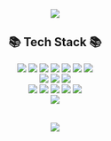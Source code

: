 <div align="center">
  <div>
    <img src="https://capsule-render.vercel.app/api?type=soft&color=auto&height=300&section=header&text=SeongJu%20GitHub&fontSize=70" />
  </div>
  <div>
    <h2>📚 Tech Stack 📚</h2>
    <div>
      <img src="https://img.shields.io/badge/HTML5-E34F26?style=flat&logo=HTML5&logoColor=white" />
      <img src="https://img.shields.io/badge/JavaScript-F7DF1E?style=flat&logo=JAVASCRIPT&logoColor=white" />
      <img src="https://img.shields.io/badge/TypeScript-3178C6?style=flat&logo=typescript&logoColor=white" />
      <img src="https://img.shields.io/badge/React-61DAFB?style=flat&logo=react&logoColor=white" />
      <img src="https://img.shields.io/badge/Recoil-3578E5?style=flat&logo=recoil&logoColor=white" />
      <img src="https://img.shields.io/badge/ReactQuery-FF4154?style=flat&logo=reactquery&logoColor=white" />
       <img src="https://img.shields.io/badge/Vite-646CFF?style=flat&logo=vite&logoColor=white" />
    </div>
    <div>
      <img src="https://img.shields.io/badge/CSS3-1572B6?style=flat&logo=CSS3&logoColor=white" />
      <img src="https://img.shields.io/badge/StyledComponents-DB7093?style=flat&logo=styledcomponents&logoColor=white" />
      <img src="https://img.shields.io/badge/TailwindCSS-06B6D4?style=flat&logo=tailwindcss&logoColor=white" />
    </div>
    <div>
      <img src="https://img.shields.io/badge/Notion-000000?style=flat&logo=notion&logoColor=white" />
      <img src="https://img.shields.io/badge/Slack-4A154B?style=flat&logo=slack&logoColor=white" />
      <img src="https://img.shields.io/badge/Git-F05032?style=flat&logo=git&logoColor=white" />
      <img src="https://img.shields.io/badge/Github-181717?style=flat&logo=github&logoColor=white" />
      <img src="https://img.shields.io/badge/VisualStudioCode-007ACC?style=flat&logo=visualstudiocode&logoColor=white" />
    </div>
    <div>
      <img src="https://img.shields.io/badge/AWS(S3+CloudFront)-232F3E?style=flat&logo=amazonaws&logoColor=white" />
    </div>
  </div>
  <br />
  <br />
  <div>
    <img src="https://github-readme-stats.vercel.app/api/top-langs/?username=Cho-SeongJu&layout=compact"><br><br>
  </div>
</div>
